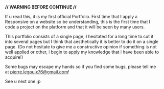 **// WARNING BEFORE CONTINUE //**

If u read this, it is my first official Portfolio. First time that I apply a Responsive on a website so be understanding, this is the first time that I code a project on the platform and that it will be seen by many users. 

This portfolio consists of a single page, I hesitated for a long time to cut it into several pages but I think that aesthetically it is better to do it on a single page. (Do not hesitate to give me a constructive opinion if something is not well applied or other, I begin to apply my knowledge that I have been able to acquire!)

Some bugs may escape my hands so if you find some bugs, please tell me at pierre.legouix76@gmail.com!

See u next one ;p